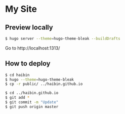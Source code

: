 # My Site

## Preview locally

```bash
$ hugo server --theme=hugo-theme-bleak --buildDrafts
```
Go to http://localhost:1313/

## How to deploy
```bash
$ cd haibin
$ hugo --theme=hugo-theme-bleak
$ cp -r public/ ../haibin.github.io

$ cd ../haibin.github.io
$ git add *
$ git commit -m "Update"
$ git push origin master
```